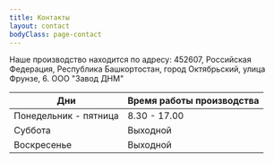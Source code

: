```yaml
---
title: Контакты
layout: contact
bodyClass: page-contact
---
```


Наше производство находится по адресу:
452607, Российская Федерация, Республика Башкортостан, город Октябрьский, улица Фрунзе, 6.
ООО "Завод ДНМ"

| Дни      | Время работы производства  |
| --------- | --------------- |
| Понедельник - пятница | 8.30 - 17.00 |
| Суббота  | Выходной  |
| Воскресенье  | Выходной |

